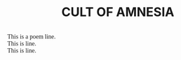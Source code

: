 <link href="https://fonts.googleapis.com/css2?family=Lora&display=swap" rel="stylesheet">
<style>
  .poem {
    font-family: 'Lora', serif;
  }
</style>

<style>
  div {
    margin-bottom: 2rem;
  }
</style>

<div>
<h1 style="text-align: center;">
  <strong>CULT OF AMNESIA</strong>
</h1>
</div>

<div class="poem">
This is a poem line.<br>
This is line. <br>
This is line. <br>
</div>


